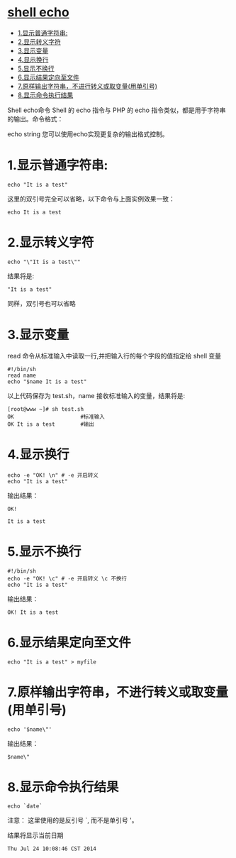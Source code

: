 # [shell echo](http://www.runoob.com/linux/linux-shell-echo.html)
<!-- TOC -->
- [1.显示普通字符串:](#1显示普通字符串)
- [2.显示转义字符](#2显示转义字符)
- [3.显示变量](#3显示变量)
- [4.显示换行](#4显示换行)
- [5.显示不换行](#5显示不换行)
- [6.显示结果定向至文件](#6显示结果定向至文件)
- [7.原样输出字符串，不进行转义或取变量(用单引号)](#7原样输出字符串不进行转义或取变量用单引号)
- [8.显示命令执行结果](#8显示命令执行结果)
<!-- /TOC -->

Shell echo命令
Shell 的 echo 指令与 PHP 的 echo 指令类似，都是用于字符串的输出。命令格式：

echo string
您可以使用echo实现更复杂的输出格式控制。

# 1.显示普通字符串:
```ssh
echo "It is a test"
```
这里的双引号完全可以省略，以下命令与上面实例效果一致：
```ssh
echo It is a test
```
# 2.显示转义字符
```shell
echo "\"It is a test\""
```
结果将是:
```ssh
"It is a test"
```
同样，双引号也可以省略

# 3.显示变量
read 命令从标准输入中读取一行,并把输入行的每个字段的值指定给 shell 变量
```shell
#!/bin/sh
read name 
echo "$name It is a test"
```
以上代码保存为 test.sh，name 接收标准输入的变量，结果将是:
```ssh
[root@www ~]# sh test.sh
OK                     #标准输入
OK It is a test        #输出
```
# 4.显示换行
```shell
echo -e "OK! \n" # -e 开启转义
echo "It is a test"
```
输出结果：
```ssh
OK!

It is a test
```
# 5.显示不换行
```shell
#!/bin/sh
echo -e "OK! \c" # -e 开启转义 \c 不换行
echo "It is a test"
```
输出结果：
```ssh
OK! It is a test
```
# 6.显示结果定向至文件
```shell
echo "It is a test" > myfile
```
# 7.原样输出字符串，不进行转义或取变量(用单引号)
```shell
echo '$name\"'
```
输出结果：
```ssh
$name\"
```
# 8.显示命令执行结果
```shell
echo `date`
```
注意： 这里使用的是反引号 `, 而不是单引号 '。

结果将显示当前日期
```ssh
Thu Jul 24 10:08:46 CST 2014
```
